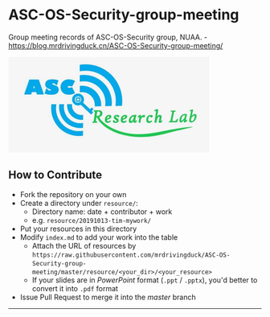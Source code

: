 # ASC-OS-Security-group-meeting

Group meeting records of ASC-OS-Security group, NUAA. - https://blog.mrdrivingduck.cn/ASC-OS-Security-group-meeting/

<img src="./img/asc-logo.jpg" alt="logo" style="zoom:50%;" />

## How to Contribute

* Fork the repository on your own
* Create a directory under `resource/`:
  * Directory name: date + contributor + work
  * e.g. `resource/20191013-tim-mywork/`
* Put your resources in this directory
* Modify `index.md` to add your work into the table
  * Attach the URL of resources by `https://raw.githubusercontent.com/mrdrivingduck/ASC-OS-Security-group-meeting/master/resource/<your_dir>/<your_resource>`
  * If your slides are in _PowerPoint_ format (`.ppt` / `.pptx`), you'd better to convert it into `.pdf` format
* Issue Pull Request to merge it into the _master_ branch

---

